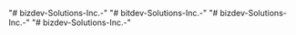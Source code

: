 "# bizdev-Solutions-Inc.-" 
"# bitdev-Solutions-Inc.-" 
"# bizdev-Solutions-Inc.-" 
"# bizdev-Solutions-Inc.-" 
